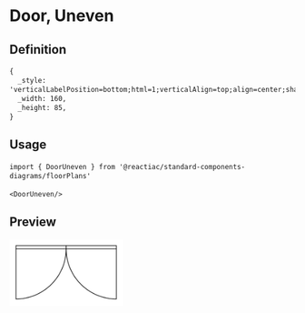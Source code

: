 # Door, Uneven

## Definition

```
{
  _style: 'verticalLabelPosition=bottom;html=1;verticalAlign=top;align=center;shape=mxgraph.floorplan.doorUneven;dx=0.5;',
  _width: 160,
  _height: 85,
}
```

## Usage

```
import { DoorUneven } from '@reactiac/standard-components-diagrams/floorPlans'

<DoorUneven/>
```

## Preview

<img src="./door-uneven.png" width="200"/>
